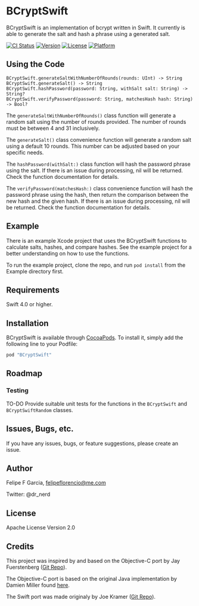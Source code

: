 # BCryptSwift

BCryptSwift is an implementation of bcrypt written in Swift. It currently is able to generate the salt and hash a phrase using a generated salt.


[![CI Status](http://img.shields.io/travis/fatface/BCryptSwift.svg?style=flat)](https://travis-ci.org/fatface/BCryptSwift)
[![Version](https://img.shields.io/cocoapods/v/BCryptSwift.svg?style=flat)](http://cocoapods.org/pods/BCryptSwift)
[![License](https://img.shields.io/cocoapods/l/BCryptSwift.svg?style=flat)](http://cocoapods.org/pods/BCryptSwift)
[![Platform](https://img.shields.io/cocoapods/p/BCryptSwift.svg?style=flat)](http://cocoapods.org/pods/BCryptSwift)

## Using the Code

```
BCryptSwift.generateSaltWithNumberOfRounds(rounds: UInt) -> String
BCryptSwift.generateSalt() -> String
BCryptSwift.hashPassword(password: String, withSalt salt: String) -> String?
BCryptSwift.verifyPassword(password: String, matchesHash hash: String) -> Bool?
```

The `generateSaltWithNumberOfRounds()` class function will generate a random salt using the number of rounds provided. The number of rounds must be between 4 and 31 inclusively.

The `generateSalt()` class convenience function will generate a random salt using a default 10 rounds. This number can be adjusted based on your specific needs.

The `hashPassword(withSalt:)` class function will hash the password phrase using the salt. If there is an issue during processing, nil will be returned. Check the function documentation for details.

The `verifyPassword(matchesHash:)` class convenience function will hash the password phrase using the hash, then return the comparison between the new hash and the given hash. If there is an issue during processing, nil will be returned. Check the function documentation for details.

## Example

There is an example Xcode project that uses the BCryptSwift functions to calculate salts, hashes, and compare hashes. See the example project for a better understanding on how to use the functions.

To run the example project, clone the repo, and run `pod install` from the Example directory first.

## Requirements

Swift 4.0 or higher.

## Installation

BCryptSwift is available through [CocoaPods](http://cocoapods.org). To install
it, simply add the following line to your Podfile:

```ruby
pod "BCryptSwift"
```

## Roadmap

### Testing

TO-DO
Provide suitable unit tests for the functions in the `BCryptSwift` and `BCryptSwiftRandom` classes.

## Issues, Bugs, etc.

If you have any issues, bugs, or feature suggestions, please create an issue.

## Author

Felipe F Garcia, felipeflorencio@me.com

Twitter: @dr_nerd

## License

Apache License Version 2.0

## Credits

This project was inspired by and based on the Objective-C port by Jay Fuerstenberg ([Git Repo](https://github.com/jayfuerstenberg/JFCommon)).

The Objective-C port is based on the original Java implementation by Damien Miller found [here](http://www.mindrot.org/projects/jBCrypt/).

The Swift port was made originaly by Joe Kramer ([Git Repo](https://github.com/meanjoe45/JKBCrypt)).
